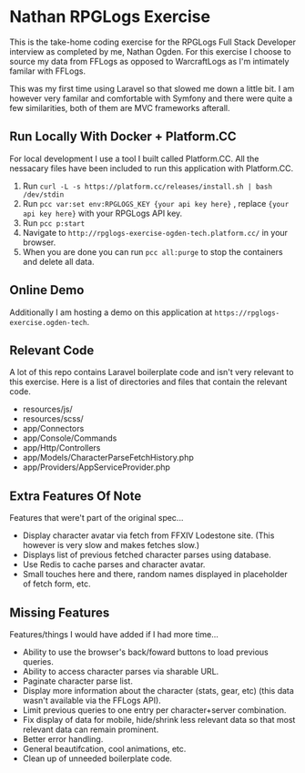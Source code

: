 # Nathan RPGLogs Exercise

This is the take-home coding exercise for the RPGLogs Full Stack Developer interview as completed by me, Nathan Ogden.
For this exercise I choose to source my data from FFLogs as opposed to WarcraftLogs as I'm intimately familar with FFLogs.

This was my first time using Laravel so that slowed me down a little bit. I am however very familar and comfortable with Symfony and there were quite a few similarities, both of them are MVC frameworks afterall. 


## Run Locally With Docker + Platform.CC

For local development I use a tool I built called Platform.CC. All the nessacary files have been included to run this application with Platform.CC.

1. Run `curl -L -s https://platform.cc/releases/install.sh | bash /dev/stdin`
2. Run `pcc var:set env:RPGLOGS_KEY {your api key here}` , replace `{your api key here}` with your RPGLogs API key.
3. Run `pcc p:start`
4. Navigate to `http://rpglogs-exercise-ogden-tech.platform.cc/` in your browser.
5. When you are done you can run `pcc all:purge` to stop the containers and delete all data.


## Online Demo

Additionally I am hosting a demo on this application at `https://rpglogs-exercise.ogden-tech`.


## Relevant Code

A lot of this repo contains Laravel boilerplate code and isn't very relevant to this exercise. Here is a list of directories and files that contain the relevant code.

- resources/js/
- resources/scss/
- app/Connectors
- app/Console/Commands
- app/Http/Controllers
- app/Models/CharacterParseFetchHistory.php
- app/Providers/AppServiceProvider.php


## Extra Features Of Note

Features that were't part of the original spec...

- Display character avatar via fetch from FFXIV Lodestone site. (This however is very slow and makes fetches slow.)
- Displays list of previous fetched character parses using database.
- Use Redis to cache parses and character avatar.
- Small touches here and there, random names displayed in placeholder of fetch form, etc.


## Missing Features

Features/things I would have added if I had more time...

- Ability to use the browser's back/foward buttons to load previous queries.
- Ability to access character parses via sharable URL.
- Paginate character parse list.
- Display more information about the character (stats, gear, etc) (this data wasn't available via the FFLogs API).
- Limit previous queries to one entry per character+server combination.
- Fix display of data for mobile, hide/shrink less relevant data so that most relevant data can remain prominent.
- Better error handling.
- General beautifcation, cool animations, etc.
- Clean up of unneeded boilerplate code.